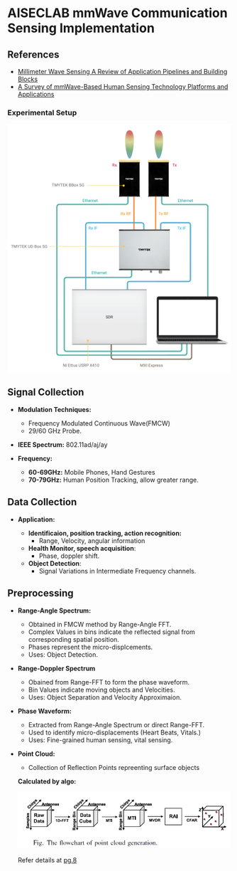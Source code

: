
# AISECLAB mmWave Communication Sensing Implementation #

## References ##

- [Millimeter Wave Sensing A Review of Application Pipelines and Building Blocks](https://ieeexplore.ieee.org/abstract/document/9348922)
- [A Survey of mmWave-Based Human Sensing Technology Platforms and Applications](https://ieeexplore.ieee.org/abstract/document/10193776)

### Experimental Setup ###

![Experimental-Setup](images/Setup.png)

## Signal Collection ##

- **Modulation Techniques:**
  - Frequency Modulated Continuous Wave(FMCW)
  - 29/60 GHz Probe.

- **IEEE Spectrum:**  802.11ad/aj/ay
  
- **Frequency:**
  - **60-69GHz:** Mobile Phones, Hand Gestures
  - **70-79GHz:** Human Position Tracking, allow greater range.

## Data Collection ##

- **Application:**

  - **Identificaion, position tracking, action recognition:**
    - Range, Velocity, angular information
  - **Health Monitor, speech acquisition**:
    - Phase, doppler shift.
  - **Object Detection**:
    - Signal Variations in Intermediate Frequency channels.

## Preprocessing ##

- **Range-Angle Spectrum:**
  
  - Obtained in FMCW method by Range-Angle FFT.
  - Complex Values in bins indicate the reflected signal from corresponding spatial position.
  - Phases represent the micro-displcements.
  - Uses: Object Detection.

- **Range-Doppler Spectrum**
  - Obained from Range-FFT to form the phase waveform.
  - Bin Values indicate moving objects and Velocities.
  - Uses: Object Separation and Velocity Approximaion.

- **Phase Waveform:**
  - Extracted from Range-Angle Spectrum or direct Range-FFT.
  - Used to identify micro-displacements (Heart Beats, Vitals.)
  - Uses: Fine-grained human sensing, vital sensing.

- **Point Cloud:**
  - Collection of Reflection Points repreenting surface objects

  **Calculated by algo:**
  
  ![Point-Cloud-Algo](images/Point-Cloud.png)

  Refer details at [pg.8](paper/A_Survey_of_mmWave-Based_Human_Sensing_Technology_Platforms_and_Applications.pdf)

